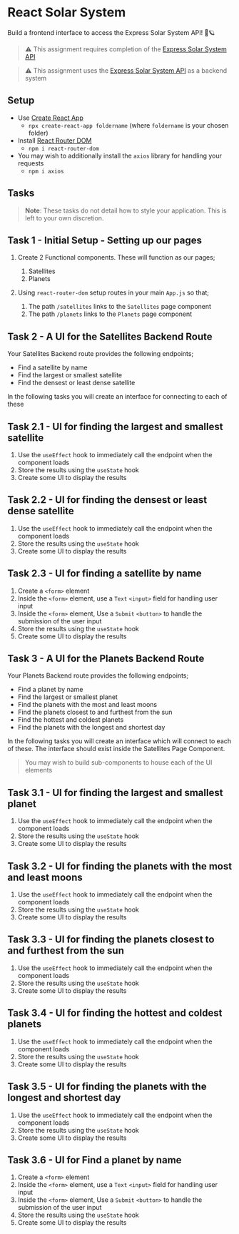 # React Solar System

Build a frontend interface to access the Express Solar System API! 🌌🪐

> ⚠️ This assignment requires completion of the [Express Solar System API](https://github.com/FrancoSpeziali/express-solar-system-api)

> ⚠️ This assignment uses the [Express Solar System API](https://github.com/FrancoSpeziali/express-solar-system-api) as a backend system

## Setup

- Use [Create React App](https://create-react-app.dev/)
  - `npx create-react-app foldername` (where `foldername` is your chosen folder)
- Install [React Router DOM](https://www.npmjs.com/package/react-router-dom)
  - `npm i react-router-dom`
- You may wish to additionally install the `axios` library for handling your requests
  - `npm i axios`

## Tasks

> **Note**: These tasks do not detail how to style your application. This is left to your own discretion.

## Task 1 - Initial Setup - Setting up our pages

1. Create 2 Functional components. These will function as our pages;
   1. Satellites
   2. Planets

2. Using `react-router-dom` setup routes in your main `App.js` so that;
   1. The path `/satellites` links to the `Satellites` page component
   2. The path `/planets` links to the `Planets` page component
   
## Task 2 - A UI for the Satellites Backend Route

Your Satellites Backend route provides the following endpoints;
- Find a satellite by name
- Find the largest or smallest satellite
- Find the densest or least dense satellite

In the following tasks you will create an interface for connecting to each of these

## Task 2.1 - UI for finding the largest and smallest satellite

1. Use the `useEffect` hook to immediately call the endpoint when the component loads
2. Store the results using the `useState` hook
3. Create some UI to display the results

## Task 2.2 - UI for finding the densest or least dense satellite

1. Use the `useEffect` hook to immediately call the endpoint when the component loads
2. Store the results using the `useState` hook
3. Create some UI to display the results

## Task 2.3 - UI for finding a satellite by name

1. Create a `<form>` element
2. Inside the `<form>` element, use a `Text` `<input>` field for handling user input
3. Inside the `<form>` element, Use a `Submit` `<button>` to handle the submission of the user input
4. Store the results using the `useState` hook
5. Create some UI to display the results

## Task 3 - A UI for the Planets Backend Route

Your Planets Backend route provides the following endpoints;
- Find a planet by name
- Find the largest or smallest planet
- Find the planets with the most and least moons
- Find the planets closest to and furthest from the sun
- Find the hottest and coldest planets
- Find the planets with the longest and shortest day

In the following tasks you will create an interface which will connect to each of these. The interface should exist inside the Satellites Page Component.

> You may wish to build sub-components to house each of the UI elements

## Task 3.1 - UI for finding the largest and smallest planet

1. Use the `useEffect` hook to immediately call the endpoint when the component loads
2. Store the results using the `useState` hook
3. Create some UI to display the results

## Task 3.2 - UI for finding the planets with the most and least moons

1. Use the `useEffect` hook to immediately call the endpoint when the component loads
2. Store the results using the `useState` hook
3. Create some UI to display the results

## Task 3.3 - UI for finding the planets closest to and furthest from the sun

1. Use the `useEffect` hook to immediately call the endpoint when the component loads
2. Store the results using the `useState` hook
3. Create some UI to display the results

## Task 3.4 - UI for finding the hottest and coldest planets

1. Use the `useEffect` hook to immediately call the endpoint when the component loads
2. Store the results using the `useState` hook
3. Create some UI to display the results

## Task 3.5 - UI for finding the planets with the longest and shortest day

1. Use the `useEffect` hook to immediately call the endpoint when the component loads
2. Store the results using the `useState` hook
3. Create some UI to display the results

## Task 3.6 - UI for Find a planet by name

1. Create a `<form>` element
2. Inside the `<form>` element, use a `Text` `<input>` field for handling user input
3. Inside the `<form>` element, Use a `Submit` `<button>` to handle the submission of the user input
4. Store the results using the `useState` hook
5. Create some UI to display the results
